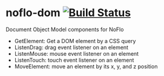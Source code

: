 # noflo-dom [![Build Status](https://secure.travis-ci.org/bergie/noflo-dom.png?branch=master)](http://travis-ci.org/bergie/noflo-dom)

Document Object Model components for NoFlo

* GetElement: Get a DOM element by a CSS query
* ListenDrag: drag event listener on an element
* ListenMouse: mouse event listener on an element
* ListenTouch: touch event listener on an element
* MoveElement: move an element by its x, y, and z position
